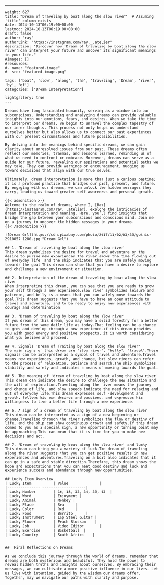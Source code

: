 ---
    weight: 627
    title: "Dream of traveling by boat along the slow river"  # Assuming 'title' column exists
    date: 2024-10-13T06:19:00+08:00
    lastmod: 2024-10-13T06:19:00+08:00
    draft: false
    author: "ray"
    authorLink: "https://instagram.com/ray._.atelier"
    description: "Discover how 'Dream of traveling by boat along the slow river' can interpret your future and uncover its significant meanings in your life."
    #images: []
    #resources:
    #- name: "featured-image"
    #  src: "featured-image.png"
    
    tags: ['boat', 'slow', 'along', 'the', 'traveling', 'Dream', 'river', 'by', 'of']
    categories: ["Dream Interpretation"]
    
    lightgallery: true
    ---
    
    Dreams have long fascinated humanity, serving as a window into our subconscious. Understanding and analyzing dreams can provide valuable insights into our emotions, fears, and desires. When we take the time to interpret our dreams, we begin to unravel the complex tapestry of our inner thoughts. This process not only helps us understand ourselves better but also allows us to connect our past experiences with our present circumstances and future possibilities.
    
    By delving into the meanings behind specific dreams, we can gain clarity about unresolved issues from our past. These dreams often reflect our memories, traumas, and lessons learned, reminding us of what we need to confront or embrace. Moreover, dreams can serve as a guide for our future, revealing our aspirations and potential paths we may take. They can provide warnings or encouragement, nudging us toward decisions that align with our true selves.
    
    Ultimately, dream interpretation is more than just a curious pastime; it is a profound practice that bridges our past, present, and future. By engaging with our dreams, we can unlock the hidden messages they carry, leading us toward greater self-awareness and personal growth.
    
    {{< admonition >}}
    Welcome to the realm of dreams, where I, [Ray](https://instagram.com/ray._.atelier), explore the intricacies of dream interpretation and meaning. Here, you’ll find insights that bridge the gap between your subconscious and conscious mind. Join me on a journey to uncover the hidden messages in your dreams.
    {{< /admonition >}}
    
    ![Dream Grl](https://cdn.pixabay.com/photo/2017/11/02/03/35/gothic-2910057_1280.jpg "Dream Grl")
    
    ## 1. 'Dream of traveling by boat along the slow river'
    This dream symbolizes the desire for travel and adventure or the desire to pursue new experiences.The river shows the time flowing out of everyday life, and the ship indicates that you are safely moving towards the goal.This dream can show that you have a desire to explore and challenge a new environment or situation.
    
    ## 2. Interpretation of the dream of traveling by boat along the slow river
    When interpreting this dream, you can see that you are ready to grow your self through a new experience.Slow river symbolizes leisure and patience, and belly is a means that you can safely move towards the goal.This dream suggests that you have to have an open attitude to travel and adventure, and to be ready to enjoy new experiences with courage and determination.
    
    ## 3. 'Dream of traveling by boat along the slow river'
    If you dream of this dream, you may have a solid forestry for a better future from the same daily life as today.That feeling can be a chance to grow and develop through a new experience.If this dream provides you with good energy and positive prospects, it is worth considering what you believe and proceed.
    
    ## 4. Signals 'Dream of Traiting by boat along the slow river'
    The main signs of this dream are "slow river", "belly", "travel".These signals can be interpreted as a symbol of travel and adventure.Travel means new experiences, growth, and change, but slow rivers can refer to the process of relaxation, patience and search.The ship symbolizes stability and safety and indicates a means of moving towards the goal.
    
    ## 5. The meaning of 'dream of traveling by boat along the slow river'
    This dream can indicate the desire to challenge the new situation and the will of exploration.Traveling along the river means the journey and change of life, and slow speeds indicate the need for relaxing and out of everyday life.This dream expresses self -development and growth, follows his own desires and passions, and expresses his willingness to live a better life through a new experience.
    
    ## 6. A sign of a dream of traveling by boat along the slow river
    This dream can be interpreted as a sign of a new beginning or change.Traveling through the river symbolizes the flow or destiny of life, and the ship can show continuous growth and safety.If this dream comes to you as a special sign, a new opportunity or turning point may be approaching.This can mean that it is time for you to make new decisions and act.
    
    ## 7. 'Dream of traveling by boat along the slow river' and lucky
    This dream can bring you a variety of luck.The dream of traveling along the river suggests that you can get positive results in new experiences and adventures.Traveling on a boat also indicates that it can go in a safe and stable direction.Therefore, this dream shows the hope and expectations that you can meet good destiny and luck and experience success and abundance through new opportunities.
    
    ## Lucky Item Overview
    | Lucky Item          | Value              |
    |---------------|--------------------|
    | Lucky Number        | 16, 18, 33, 34, 35, 43  |
    | Lucky Word          | Enjoyment |
    | Lucky Animal        | Monkey |
    | Lucky Place         | Sea     |
    | Lucky Color         | Red     |
    | Lucky Food          | Burrito      |
    | Lucky Instrument    | Lap Steel Guitar |
    | Lucky Flower        | Peach Blossom    |
    | Lucky Job           | Video Editor       |
    | Lucky Exercise      | Basketball  |
    | Lucky Country       | South Africa    |
    
    
    ##  Final Reflections on Dreams
    
    As we conclude this journey through the world of dreams, remember that dreams are both mysterious and beautiful. They hold the power to reveal hidden truths and insights about ourselves. By embracing their messages, we can cultivate a more positive influence in our lives. Let us live with intention, guided by the wisdom our dreams offer. Together, may we navigate our paths with clarity and purpose.
    
